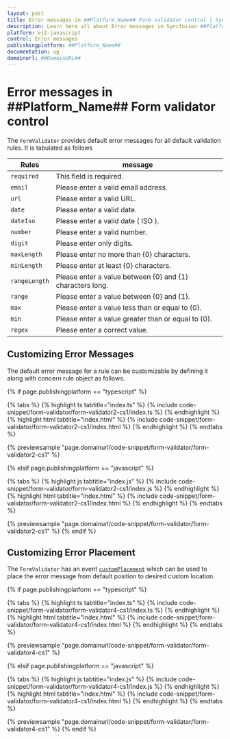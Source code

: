 ```yaml
---
layout: post
title: Error messages in ##Platform_Name## Form validator control | Syncfusion
description: Learn here all about Error messages in Syncfusion ##Platform_Name## Form validator control of Syncfusion Essential JS 2 and more.
platform: ej2-javascript
control: Error messages 
publishingplatform: ##Platform_Name##
documentation: ug
domainurl: ##DomainURL##
---
```


# Error messages in ##Platform_Name## Form validator control

The `FormValidator` provides default error messages for all default validation rules.
It is tabulated as follows

| Rules | message |
| ------------- | ------------- |
| `required` | This field is required. |
| `email` | Please enter a valid email address. |
| `url` | Please enter a valid URL. |
| `date` | Please enter a valid date. |
| `dateIso` | Please enter a valid date ( ISO ). |
| `number` | Please enter a valid number. |
| `digit` | Please enter only digits. |
| `maxLength` | Please enter no more than {0} characters. |
| `minLength` | Please enter at least {0} characters. |
| `rangeLength` | Please enter a value between {0} and {1} characters long. |
| `range` | Please enter a value between {0} and {1}. |
| `max` | Please enter a value less than or equal to {0}. |
| `min` | Please enter a value greater than or equal to {0}. |
| `regex` | Please enter a correct value. |

## Customizing Error Messages

The default error message for a rule can be customizable by defining it along with concern rule object as follows.

{% if page.publishingplatform == "typescript" %}

 {% tabs %}
{% highlight ts tabtitle="index.ts" %}
{% include code-snippet/form-validator/form-validator2-cs1/index.ts %}
{% endhighlight %}
{% highlight html tabtitle="index.html" %}
{% include code-snippet/form-validator/form-validator2-cs1/index.html %}
{% endhighlight %}
{% endtabs %}
        
{% previewsample "page.domainurl/code-snippet/form-validator/form-validator2-cs1" %}

{% elsif page.publishingplatform == "javascript" %}

{% tabs %}
{% highlight js tabtitle="index.js" %}
{% include code-snippet/form-validator/form-validator2-cs1/index.js %}
{% endhighlight %}
{% highlight html tabtitle="index.html" %}
{% include code-snippet/form-validator/form-validator2-cs1/index.html %}
{% endhighlight %}
{% endtabs %}

{% previewsample "page.domainurl/code-snippet/form-validator/form-validator2-cs1" %}
{% endif %}

## Customizing Error Placement

The `FormValidator` has an event [`customPlacement`](../api/form-validator#customplacement) which can be used to place the error message from default position to desired custom location.

{% if page.publishingplatform == "typescript" %}

 {% tabs %}
{% highlight ts tabtitle="index.ts" %}
{% include code-snippet/form-validator/form-validator4-cs1/index.ts %}
{% endhighlight %}
{% highlight html tabtitle="index.html" %}
{% include code-snippet/form-validator/form-validator4-cs1/index.html %}
{% endhighlight %}
{% endtabs %}
        
{% previewsample "page.domainurl/code-snippet/form-validator/form-validator4-cs1" %}

{% elsif page.publishingplatform == "javascript" %}

{% tabs %}
{% highlight js tabtitle="index.js" %}
{% include code-snippet/form-validator/form-validator4-cs1/index.js %}
{% endhighlight %}
{% highlight html tabtitle="index.html" %}
{% include code-snippet/form-validator/form-validator4-cs1/index.html %}
{% endhighlight %}
{% endtabs %}

{% previewsample "page.domainurl/code-snippet/form-validator/form-validator4-cs1" %}
{% endif %}